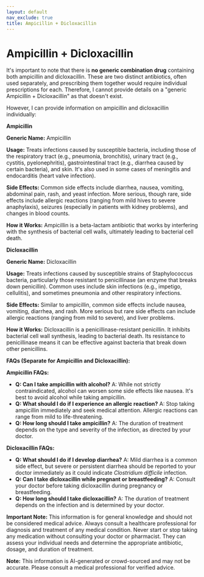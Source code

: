 ```yaml
---
layout: default
nav_exclude: true
title: Ampicillin + Dicloxacillin
---
```


# Ampicillin + Dicloxacillin

It's important to note that there is **no generic combination drug** containing both ampicillin and dicloxacillin.  These are two distinct antibiotics, often used separately, and prescribing them together would require individual prescriptions for each.  Therefore, I cannot provide details on a "generic Ampicillin + Dicloxacillin" as that doesn't exist.

However, I can provide information on ampicillin and dicloxacillin individually:


**Ampicillin**

**Generic Name:** Ampicillin

**Usage:**  Treats infections caused by susceptible bacteria, including those of the respiratory tract (e.g., pneumonia, bronchitis), urinary tract (e.g., cystitis, pyelonephritis), gastrointestinal tract (e.g., diarrhea caused by certain bacteria), and skin.  It's also used in some cases of meningitis and endocarditis (heart valve infection).

**Side Effects:**  Common side effects include diarrhea, nausea, vomiting, abdominal pain, rash, and yeast infection. More serious, though rare, side effects include allergic reactions (ranging from mild hives to severe anaphylaxis), seizures (especially in patients with kidney problems), and changes in blood counts.

**How it Works:** Ampicillin is a beta-lactam antibiotic that works by interfering with the synthesis of bacterial cell walls, ultimately leading to bacterial cell death.


**Dicloxacillin**

**Generic Name:** Dicloxacillin

**Usage:** Treats infections caused by susceptible strains of Staphylococcus bacteria, particularly those resistant to penicillinase (an enzyme that breaks down penicillin).  Common uses include skin infections (e.g., impetigo, cellulitis), and sometimes pneumonia and other respiratory infections.

**Side Effects:** Similar to ampicillin, common side effects include nausea, vomiting, diarrhea, and rash.  More serious but rare side effects can include allergic reactions (ranging from mild to severe), and liver problems.

**How it Works:**  Dicloxacillin is a penicillinase-resistant penicillin. It inhibits bacterial cell wall synthesis, leading to bacterial death.  Its resistance to penicillinase means it can be effective against bacteria that break down other penicillins.


**FAQs (Separate for Ampicillin and Dicloxacillin):**

**Ampicillin FAQs:**

* **Q: Can I take ampicillin with alcohol?** A:  While not strictly contraindicated, alcohol can worsen some side effects like nausea.  It's best to avoid alcohol while taking ampicillin.
* **Q: What should I do if I experience an allergic reaction?** A: Stop taking ampicillin immediately and seek medical attention.  Allergic reactions can range from mild to life-threatening.
* **Q: How long should I take ampicillin?** A: The duration of treatment depends on the type and severity of the infection, as directed by your doctor.


**Dicloxacillin FAQs:**

* **Q: What should I do if I develop diarrhea?** A: Mild diarrhea is a common side effect, but severe or persistent diarrhea should be reported to your doctor immediately as it could indicate *Clostridium difficile* infection.
* **Q: Can I take dicloxacillin while pregnant or breastfeeding?** A: Consult your doctor before taking dicloxacillin during pregnancy or breastfeeding.
* **Q: How long should I take dicloxacillin?** A: The duration of treatment depends on the infection and is determined by your doctor.


**Important Note:** This information is for general knowledge and should not be considered medical advice. Always consult a healthcare professional for diagnosis and treatment of any medical condition.  Never start or stop taking any medication without consulting your doctor or pharmacist.  They can assess your individual needs and determine the appropriate antibiotic, dosage, and duration of treatment.


**Note:** This information is AI-generated or crowd-sourced and may not be accurate. Please consult a medical professional for verified advice.